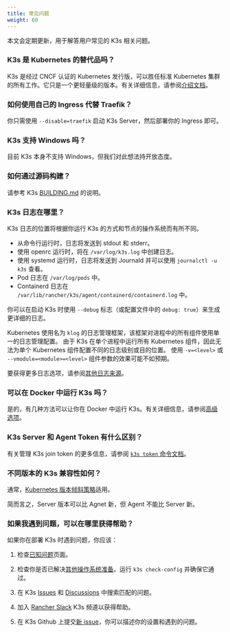 ```yaml
---
title: 常见问题
weight: 60
---
```


本文会定期更新，用于解答用户常见的 K3s 相关问题。

### K3s 是 Kubernetes 的替代品吗？

K3s 是经过 CNCF 认证的 Kubernetes 发行版，可以胜任标准 Kubernetes 集群的所有工作。它只是一个更轻量级的版本。有关详细信息，请参阅[介绍文档](./introduction.md)。

### 如何使用自己的 Ingress 代替 Traefik？

你只需使用 `--disable=traefik` 启动 K3s Server，然后部署你的 Ingress 即可。

### K3s 支持 Windows 吗？

目前 K3s 本身不支持 Windows，但我们对此想法持开放态度。

### 如何通过源码构建？

请参考 K3s [BUILDING.md](https://github.com/k3s-io/k3s/blob/master/BUILDING.md) 的说明。

### K3s 日志在哪里？

K3s 日志的位置将根据你运行 K3s 的方式和节点的操作系统而有所不同。

* 从命令行运行时，日志将发送到 stdout 和 stderr。
* 使用 openrc 运行时，将在 `/var/log/k3s.log` 中创建日志。
* 使用 systemd 运行时，日志将发送到 Journald 并可以使用 `journalctl -u k3s` 查看​​。
* Pod 日志在 `/var/log/pods` 中。
* Containerd 日志在 `/var/lib/rancher/k3s/agent/containerd/containerd.log` 中。

你可以在启动 K3s 时使用 `--debug` 标志（或配置文件中的 `debug: true`）来生成更详细的日志。

Kubernetes 使用名为 `klog` 的日志管理框架，该框架对进程中的所有组件使用单一的日志管理配置。
由于 K3s 在单个进程中运行所有 Kubernetes 组件，因此无法为单个 Kubernetes 组件配置不同的日志级别或目的位置。
使用 `-v=<level>` 或 `--vmodule=<module>=<level>` 组件参数的效果可能不如预期。

要获得更多日志选项，请参阅[其他日志来源](./advanced.md#其他日志来源)。

### 可以在 Docker 中运行 K3s 吗？

是的，有几种方法可以让你在 Docker 中运行 K3s。有关详细信息，请参阅[高级选项](./advanced.md#在-docker-中运行-k3s)。

### K3s Server 和 Agent Token 有什么区别？

有关管理 K3s join token 的更多信息，请参阅 [`k3s token` 命令文档](./cli/token.md)。

### 不同版本的 K3s 兼容性如何？

通常，[Kubernetes 版本倾斜策略](https://kubernetes.io/docs/setup/release/version-skew-policy/)适用。

简而言之，Server 版本可以比 Agnet 新，但 Agent 不能比 Server 新。

### 如果我遇到问题，可以在哪里获得帮助？

如果你在部署 K3s 时遇到问题，你应该：

1) 检查[已知问题](./known-issues.md)页面。

2) 检查你是否已解决[其他操作系统准备](./advanced.md#其他操作系统准备)。运行 `k3s check-config` 并确保它通过。

3) 在 K3s [Issues](https://github.com/k3s-io/k3s/issues) 和 [Discussions](https://github.com/k3s-io/k3s/discussions) 中搜索匹配的问题。

4) 加入 [Rancher Slack](https://slack.rancher.io/) K3s 频道以获得帮助。

5) 在 K3s Github 上提交[新 issue](https://github.com/k3s-io/k3s/issues/new/choose)，你可以描述你的设置和遇到的问题。
